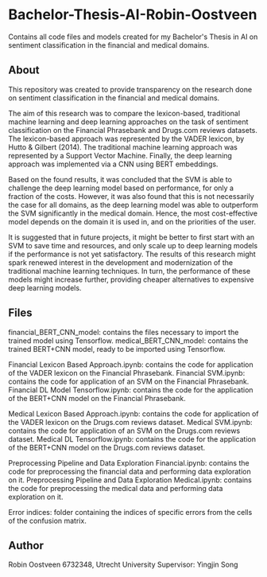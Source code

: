 # Bachelor-Thesis-AI-Robin-Oostveen
Contains all code files and models created for my Bachelor's Thesis in AI on sentiment classification in the financial and medical domains.

## About
This repository was created to provide transparency on the research done on sentiment classification in the financial and medical domains.

The aim of this research was to compare the lexicon-based, traditional machine learning and deep learning approaches on the task of sentiment classification on the Financial Phrasebank and Drugs.com reviews datasets.
The lexicon-based approach was represented by the VADER lexicon, by Hutto & Gilbert (2014). 
The traditional machine learning approach was represented by a Support Vector Machine.
Finally, the deep learning approach was implemented via a CNN using BERT embeddings.

Based on the found results, it was concluded that the SVM is able to challenge the deep learning model based on performance, for only a fraction of the costs. 
However, it was also found that this is not necessarily the case for all domains, as the deep learning model was able to outperform the SVM significantly in the medical domain.
Hence, the most cost-effective model depends on the domain it is used in, and on the priorities of the user.

It is suggested that in future projects, it might be better to first start with an SVM to save time and resources, and only scale up to deep learning models if the performance is not yet satisfactory.
The results of this research might spark renewed interest in the development and modernization of the traditional machine learning techniques. In turn, the performance of these models might increase further, providing cheaper alternatives to expensive deep learning models.

## Files
financial_BERT_CNN_model: contains the files necessary to import the trained model using Tensorflow.
medical_BERT_CNN_model: contains the trained BERT+CNN model, ready to be imported using Tensorflow.

Financial Lexicon Based Approach.ipynb: contains the code for application of the VADER lexicon on the Financial Phrasebank.
Financial SVM.ipynb: contains the code for application of an SVM on the Financial Phrasebank.
Financial DL Model Tensorflow.ipynb: contains the code for the application of the BERT+CNN model on the Financial Phrasebank.

Medical Lexicon Based Approach.ipynb: contains the code for application of the VADER lexicon on the Drugs.com reviews dataset.
Medical SVM.ipynb: contains the code for application of an SVM on the Drugs.com reviews dataset.
Medical DL Tensorflow.ipynb: contains the code for the application of the BERT+CNN model on the Drugs.com reviews dataset.

Preprocessing Pipeline and Data Exploration Financial.ipynb: contains the code for preprocessing the financial data and performing data exploration on it.
Preprocessing Pipeline and Data Exploration Medical.ipynb: contains the code for preprocessing the medical data and performing data exploration on it.

Error indices: folder containing the indices of specific errors from the cells of the confusion matrix.

## Author
Robin Oostveen
6732348, Utrecht University
Supervisor: Yingjin Song
